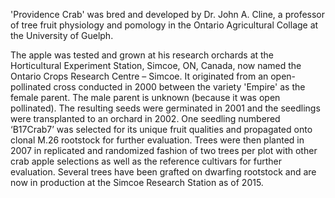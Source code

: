 'Providence Crab' was bred and developed by Dr. John A. Cline, a professor of tree fruit physiology and pomology in the Ontario Agricultural Collage at the University of Guelph. 

The apple was tested and grown at his research orchards  at the Horticultural Experiment Station, Simcoe, ON, Canada, now named the Ontario Crops Research Centre – Simcoe. It originated from an open-pollinated cross conducted in 2000 between the variety 'Empire' as the female parent. The male parent is unknown (because it was open pollinated). The resulting seeds were germinated in 2001 and the seedlings were transplanted to an orchard in 2002. One seedling numbered ‘B17Crab7’ was selected for its unique fruit qualities and propagated onto clonal M.26 rootstock for further evaluation. Trees were then planted in 2007 in replicated and randomized fashion of two trees per plot with other crab apple selections as well as the reference cultivars for further evaluation. Several trees have been grafted on dwarfing rootstock and are now in production at the Simcoe Research Station as of 2015.